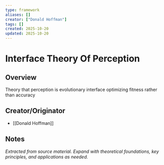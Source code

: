 ```yaml
---
type: framework
aliases: []
creator: ["Donald Hoffman"]
tags: []
created: 2025-10-20
updated: 2025-10-20
---
```


# Interface Theory Of Perception

## Overview

Theory that perception is evolutionary interface optimizing fitness rather than accuracy

## Creator/Originator

- [[Donald Hoffman]]

## Notes

*Extracted from source material. Expand with theoretical foundations, key principles, and applications as needed.*
